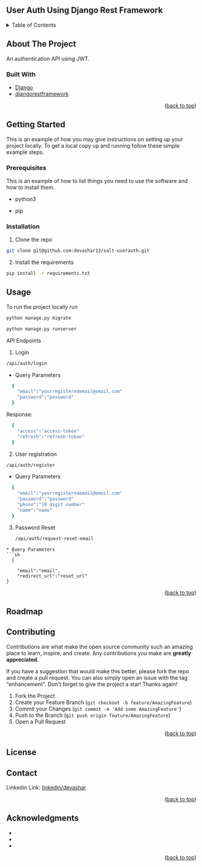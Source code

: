 


<!-- PROJECT LOGO -->
<br />

## User Auth Using Django Rest Framework 
<!-- TABLE OF CONTENTS -->
<details>
  <summary>Table of Contents</summary>
  <ol>
    <li>
      <a href="#about-the-project">About The Project</a>
      <ul>
        <li><a href="#built-with">Built With</a></li>
      </ul>
    </li>
    <li>
      <a href="#getting-started">Getting Started</a>
      <ul>
        <li><a href="#prerequisites">Prerequisites</a></li>
        <li><a href="#installation">Installation</a></li>
      </ul>
    </li>
    <li><a href="#usage">Usage</a></li>
    <li><a href="#roadmap">Roadmap</a></li>
    <li><a href="#contributing">Contributing</a></li>
    <li><a href="#license">License</a></li>
    <li><a href="#contact">Contact</a></li>
    <li><a href="#acknowledgments">Acknowledgments</a></li>
  </ol>
</details>

<!-- ABOUT THE PROJECT -->
## About The Project

An authentication API using JWT. 
### Built With

* [Django](https://www.djangoproject.com/)
* [djangorestframework](https://www.django-rest-framework.org/)

<p align="right">(<a href="#top">back to top</a>)</p>


<!-- GETTING STARTED -->
## Getting Started

This is an example of how you may give instructions on setting up your project locally.
To get a local copy up and running follow these simple example steps.

### Prerequisites

This is an example of how to list things you need to use the software and how to install them.
* python3

* pip

### Installation
 1. Clone the repo
```sh
git clone git@github.com:devashar13/salt-userauth.git
```

2. Install the requirements 
```sh
pip install -r requirements.txt
```
<!-- USAGE EXAMPLES -->

## Usage
To run the project locally run
```sh
python manage.py migrate
```

```sh
python manage.py runserver
```

API Endpoints


1. Login
```sh
/api/auth/login
```
* Query Parameters
```sh
  {
    "email":"yourregisteredemail@email.com"
    "password":"password"
  }
```
Response:
```sh
  {
    "access":"access-token"
    "refresh":"refresh-token"
  }
```


2. User registration
```sh
/api/auth/register
```
* Query Parameters
```sh
  {
    "email":"yourregisteredemail@email.com"
    "password":"password"
    "phone":"10 digit number"
    "name":"name"
  }
```

3. Password Reset
   ```sh
   /api/auth/request-reset-email
```
* Query Parameters
```sh
  {

    "email":"email",
    "redirect_url":"reset_url"
}

```



<p align="right">(<a href="#top">back to top</a>)</p>


<!-- ROADMAP -->
## Roadmap


<!-- CONTRIBUTING -->
## Contributing

Contributions are what make the open source community such an amazing place to learn, inspire, and create. Any contributions you make are **greatly appreciated**.

If you have a suggestion that would make this better, please fork the repo and create a pull request. You can also simply open an issue with the tag "enhancement".
Don't forget to give the project a star! Thanks again!

1. Fork the Project
2. Create your Feature Branch (`git checkout -b feature/AmazingFeature`)
3. Commit your Changes (`git commit -m 'Add some AmazingFeature'`)
4. Push to the Branch (`git push origin feature/AmazingFeature`)
5. Open a Pull Request

<p align="right">(<a href="#top">back to top</a>)</p>



<!-- LICENSE -->
## License





<!-- CONTACT -->
## Contact
Linkedin Link: [linkedin/devashar]([https://github.com/github_username/repo_name](https://www.linkedin.com/in/dev-ashar-381647191/))

<p align="right">(<a href="#top">back to top</a>)</p>



<!-- ACKNOWLEDGMENTS -->
## Acknowledgments

* []()
* []()
* []()

<p align="right">(<a href="#top">back to top</a>)</p>



<!-- MARKDOWN LINKS & IMAGES -->
<!-- https://www.markdownguide.org/basic-syntax/#reference-style-links -->
[contributors-shield]: https://img.shields.io/github/contributors/github_username/repo_name.svg?style=for-the-badge
[contributors-url]: https://github.com/github_username/repo_name/graphs/contributors
[forks-shield]: https://img.shields.io/github/forks/github_username/repo_name.svg?style=for-the-badge
[forks-url]: https://github.com/github_username/repo_name/network/members
[stars-shield]: https://img.shields.io/github/stars/github_username/repo_name.svg?style=for-the-badge
[stars-url]: https://github.com/github_username/repo_name/stargazers
[issues-shield]: https://img.shields.io/github/issues/github_username/repo_name.svg?style=for-the-badge
[issues-url]: https://github.com/github_username/repo_name/issues
[license-shield]: https://img.shields.io/github/license/github_username/repo_name.svg?style=for-the-badge
[license-url]: https://github.com/github_username/repo_name/blob/master/LICENSE.txt
[linkedin-shield]: https://img.shields.io/badge/-LinkedIn-black.svg?style=for-the-badge&logo=linkedin&colorB=555
[linkedin-url]: https://linkedin.com/in/linkedin_username
[product-screenshot]: images/screenshot.png
